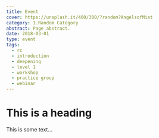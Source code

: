 ```yaml
---
title: Event
cover: https://unsplash.it/400/300/?random?AngelsofMist
category: 1.Random Category
abstract: Page abstract.
date: 2018-03-01
type: event
tags:
  - rc
  - introduction
  - deepening
  - level 1
  - workshop
  - practice group
  - webinar
---
```


# This is a heading

This is some text...

